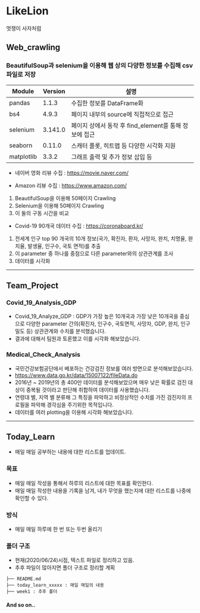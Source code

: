 # LikeLion
 멋쟁이 사자처럼

## Web_crawling

### BeautifulSoup과 selenium을 이용해 웹 상의 다양한 정보를 수집해 csv 파일로 저장

| Module | Version |  설명  |
| ------ | ------- | ------ |
| pandas | 1.1.3 | 수집한 정보를 DataFrame화 |
|  bs4   | 4.9.3 | 페이지 내부의 source에 직접적으로 접근 |
| selenium | 3.141.0 | 페이지 상에서 동작 후 find_element를 통해 정보에 접근 |
| seaborn | 0.11.0 | 스캐터 플롯, 히트맵 등 다양한 시각화 지원 |
| matplotlib | 3.3.2 | 그래프 출력 및 추가 정보 삽입 등 | 


- 네이버 영화 리뷰 수집 : https://movie.naver.com/


- Amazon 리뷰 수집 : https://www.amazon.com/
1. BeautifulSoup을 이용해 50페이지 Crawling
2. Selenium을 이용해 50페이지 Crawling
3. 이 둘의 구동 시간을 비교


- Covid-19 90개국 데이터 수집 : https://coronaboard.kr/
1. 전세계 인구 top 90 개국의 10개 정보(국가, 확진자, 환자, 사망자, 완치, 치명율, 완치율, 발생율, 인구수, 국토 면적)를 추출
2. 이 parameter 중 하나를 중점으로 다른 parameter와의 상관관계를 조사
3. 데이터를 시각화

---
## Team_Project
### Covid_19_Analysis_GDP
- Covid_19_Analyze_GDP : GDP가 가장 높은 10개국과 가장 낮은 10개국을 중심으로 다양한 parameter 간의(확진자, 인구수, 국토면적, 사망자, GDP, 완치, 인구밀도 등) 상관관계와 수치를 분석했습니다. 
- 결과에 대해서 팀원과 토론했고 이를 시각화 해보았습니다.

### Medical_Check_Analysis
- 국민건강보험공단에서 베포하는 건강검진 정보를 여러 방면으로 분석해보았습니다.
- https://www.data.go.kr/data/15007122/fileData.do
- 2016년 ~ 2019년의 총 400만 데이터를 분석해보았으며 매우 낮은 확률로 검진 대상이 중복될 것이라고 판단해 취합하여 데이터를 사용했습니다.
- 연령대 별, 지역 별 분류해 그 특징을 파악하고 비정상적인 수치를 가진 검진자의 프로필을 파악해 경각심을 주기위한 목적입니다.
- 데이터를 여러 plotting을 이용해 시각화 해보았습니다.


---
## Today_Learn
 - 매일 매일 공부하는 내용에 대한 리스트를 업데이트.

### 목표
 - 매일 매일 작성을 통해서 하루의 리스트에 대한 목표를 확인한다.
 - 매일 매일 작성한 내용을 기록을 남겨, 내가 무엇을 했는지에 대한 리스트를 나중에 확인할 수 있다.

### 방식
 - 매일 매일 하루에 한 번 또는 두번 올리기

### 폴더 구조
 - 현재(2020/06/24)시점, 텍스트 파일로 정리하고 있음.
 - 추후 파일이 많아지면 폴더 구조로 정리할 계획

```
├── README.md
├── today_learn_xxxxx : 매일 매일의 내용
├── week1 : 추후 폴더
```

#### And so on..
